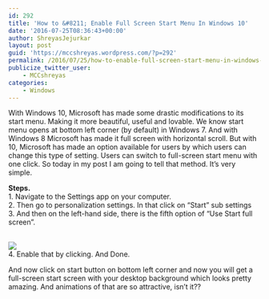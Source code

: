 ```yaml
---
id: 292
title: 'How to &#8211; Enable Full Screen Start Menu In Windows 10'
date: '2016-07-25T08:36:43+00:00'
author: ShreyasJejurkar
layout: post
guid: 'https://mccshreyas.wordpress.com/?p=292'
permalink: /2016/07/25/how-to-enable-full-screen-start-menu-in-windows-10/
publicize_twitter_user:
    - MCCshreyas
categories:
    - Windows
---
```


With Windows 10, Microsoft has made some drastic modifications to its start menu. Making it more beautiful, useful and lovable. We know start menu opens at bottom left corner (by default) in Windows 7. And with Windows 8 Microsoft has made it full screen with horizontal scroll. But with 10, Microsoft has made an option available for users by which users can change this type of setting. Users can switch to full-screen start menu with one click. So today in my post I am going to tell that method. It’s very simple.

**Steps.**   
1\. Navigate to the Settings app on your computer.  
2\. Then go to personalization settings. In that click on “Start” sub settings  
3\. And then on the left-hand side, there is the fifth option of “Use Start full screen”.

[  
![](http://mccshreyas.files.wordpress.com/2016/07/savedpicture-201672514847.png?w=700)  ](http://mccshreyas.files.wordpress.com/2016/07/savedpicture-201672514847.png)  
4\. Enable that by clicking. And Done.

And now click on start button on bottom left corner and now you will get a full-screen start screen with your desktop background which looks pretty amazing. And animations of that are so attractive, isn’t it??